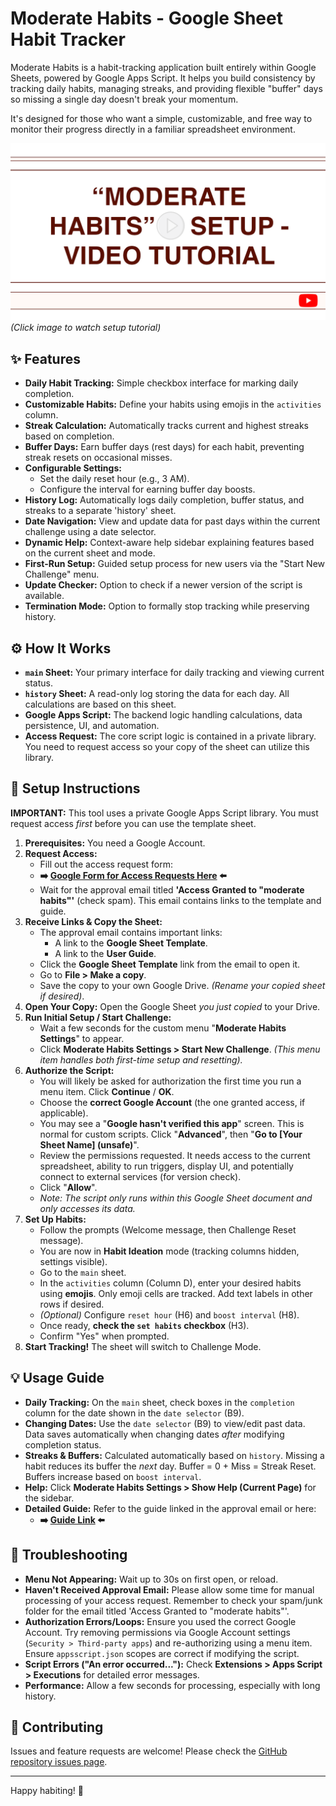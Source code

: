 # Moderate Habits - Google Sheet Habit Tracker

Moderate Habits is a habit-tracking application built entirely within Google Sheets, powered by Google Apps Script. It helps you build consistency by tracking daily habits, managing streaks, and providing flexible "buffer" days so missing a single day doesn't break your momentum.

It's designed for those who want a simple, customizable, and free way to monitor their progress directly in a familiar spreadsheet environment.

[![Moderate Habits Video Tutorial Thumbnail](./assets/moderate-habits-thumbnail.png)](https://tinyurl.com/moderate-habits-tutorial)
*(Click image to watch setup tutorial)*

## ✨ Features

* **Daily Habit Tracking:** Simple checkbox interface for marking daily completion.
* **Customizable Habits:** Define your habits using emojis in the `activities` column.
* **Streak Calculation:** Automatically tracks current and highest streaks based on completion.
* **Buffer Days:** Earn buffer days (rest days) for each habit, preventing streak resets on occasional misses.
* **Configurable Settings:**
  * Set the daily reset hour (e.g., 3 AM).
  * Configure the interval for earning buffer day boosts.
* **History Log:** Automatically logs daily completion, buffer status, and streaks to a separate 'history' sheet.
* **Date Navigation:** View and update data for past days within the current challenge using a date selector.
* **Dynamic Help:** Context-aware help sidebar explaining features based on the current sheet and mode.
* **First-Run Setup:** Guided setup process for new users via the "Start New Challenge" menu.
* **Update Checker:** Option to check if a newer version of the script is available.
* **Termination Mode:** Option to formally stop tracking while preserving history.

## ⚙️ How It Works

* **`main` Sheet:** Your primary interface for daily tracking and viewing current status.
* **`history` Sheet:** A read-only log storing the data for each day. All calculations are based on this sheet.
* **Google Apps Script:** The backend logic handling calculations, data persistence, UI, and automation.
* **Access Request:** The core script logic is contained in a private library. You need to request access so your copy of the sheet can utilize this library.

## 🚀 Setup Instructions

**IMPORTANT:** This tool uses a private Google Apps Script library. You must request access *first* before you can use the template sheet.

1. **Prerequisites:** You need a Google Account.
2. **Request Access:**
    * Fill out the access request form:
    * **➡️ [Google Form for Access Requests Here](https://tinyurl.com/moderate-habits-form) ⬅️**
    * Wait for the approval email titled **'Access Granted to "moderate habits"'** (check spam). This email contains links to the template and guide.
3. **Receive Links & Copy the Sheet:**
    * The approval email contains important links:
        * A link to the **Google Sheet Template**.
        * A link to the **User Guide**.
    * Click the **Google Sheet Template** link from the email to open it.
    * Go to **File > Make a copy**.
    * Save the copy to your own Google Drive. *(Rename your copied sheet if desired)*.
4. **Open Your Copy:** Open the Google Sheet *you just copied* to your Drive.
5. **Run Initial Setup / Start Challenge:**
    * Wait a few seconds for the custom menu "**Moderate Habits Settings**" to appear.
    * Click **Moderate Habits Settings > Start New Challenge**. *(This menu item handles both first-time setup and resetting).*
6. **Authorize the Script:**
    * You will likely be asked for authorization the first time you run a menu item. Click **Continue** / **OK**.
    * Choose the **correct Google Account** (the one granted access, if applicable).
    * You may see a "**Google hasn't verified this app**" screen. This is normal for custom scripts. Click "**Advanced**", then "**Go to [Your Sheet Name] (unsafe)**".
    * Review the permissions requested. It needs access to the current spreadsheet, ability to run triggers, display UI, and potentially connect to external services (for version check).
    * Click "**Allow**".
    * *Note: The script only runs within this Google Sheet document and only accesses its data.*
7. **Set Up Habits:**
    * Follow the prompts (Welcome message, then Challenge Reset message).
    * You are now in **Habit Ideation** mode (tracking columns hidden, settings visible).
    * Go to the `main` sheet.
    * In the `activities` column (Column D), enter your desired habits using **emojis**. Only emoji cells are tracked. Add text labels in other rows if desired.
    * *(Optional)* Configure `reset hour` (H6) and `boost interval` (H8).
    * Once ready, **check the `set habits` checkbox** (H3).
    * Confirm "Yes" when prompted.
8. **Start Tracking!** The sheet will switch to Challenge Mode.

## 💡 Usage Guide

* **Daily Tracking:** On the `main` sheet, check boxes in the `completion` column for the date shown in the `date selector` (B9).
* **Changing Dates:** Use the `date selector` (B9) to view/edit past data. Data saves automatically when changing dates *after* modifying completion status.
* **Streaks & Buffers:** Calculated automatically based on `history`. Missing a habit reduces its buffer the *next* day. Buffer = 0 + Miss = Streak Reset. Buffers increase based on `boost interval`.
* **Help:** Click **Moderate Habits Settings > Show Help (Current Page)** for the sidebar.
* **Detailed Guide:** Refer to the guide linked in the approval email or here:
  * **➡️ [Guide Link](http://tinyurl.com/moderate-habits) ⬅️**

## 🔧 Troubleshooting

* **Menu Not Appearing:** Wait up to 30s on first open, or reload.
* **Haven't Received Approval Email:** Please allow some time for manual processing of your access request. Remember to check your spam/junk folder for the email titled 'Access Granted to "moderate habits"'.
* **Authorization Errors/Loops:** Ensure you used the correct Google Account. Try removing permissions via Google Account settings (`Security > Third-party apps`) and re-authorizing using a menu item. Ensure `appsscript.json` scopes are correct if modifying the script.
* **Script Errors ("An error occurred..."):** Check **Extensions > Apps Script > Executions** for detailed error messages.
* **Performance:** Allow a few seconds for processing, especially with long history.

## 🙏 Contributing

Issues and feature requests are welcome! Please check the [GitHub repository issues page](https://github.com/marcusrprojects/moderate_habits/issues).

---

Happy habiting! 💪
